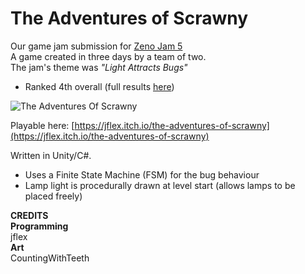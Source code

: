 # The Adventures of Scrawny

Our game jam submission for [Zeno Jam 5](https://itch.io/jam/zeno-jam-the-perfect-jam-for-beginners-5)  
A game created in three days by a team of two.  
The jam's theme was *"Light Attracts Bugs"*  

 - Ranked 4th overall (full results [here](https://itch.io/jam/zeno-jam-the-perfect-jam-for-beginners-5/rate/1551379))

![The Adventures Of Scrawny](https://img.itch.zone/aW1nLzkwNTY2MTIucG5n/original/Y1%2BuKY.png)

Playable here: [https://jflex.itch.io/the-adventures-of-scrawny](https://jflex.itch.io/the-adventures-of-scrawny)

Written in Unity/C#.

 - Uses a Finite State Machine (FSM) for the bug behaviour
 - Lamp light is procedurally drawn at level start (allows lamps to be placed freely)

**CREDITS**  
**Programming**  
jflex  
**Art**  
CountingWithTeeth  
